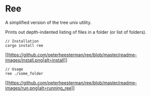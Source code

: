 
# Ree

A simplified version of the tree unix utility.

Prints out depth-indented listing of files in a folder (or list of folders).

```
// Installation
cargo install ree
```
[[https://github.com/peterheesterman/ree/blob/master/readme-images/install.png|alt=install]]


```
// Usage
ree ./some_folder
```
[[https://github.com/peterheesterman/ree/blob/master/readme-images/run.png|alt=running_ree]]

